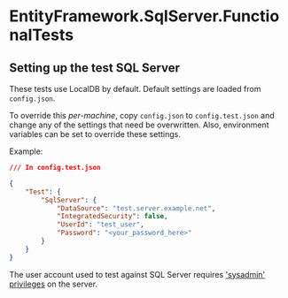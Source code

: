EntityFramework.SqlServer.FunctionalTests
=======

## Setting up the test SQL Server

These tests use LocalDB by default. Default settings are loaded from `config.json`.

To override this *per-machine*, copy `config.json` to `config.test.json` and change any of the settings that need be overwritten.
Also, environment variables can be set to override these settings.

Example:

```json
/// In config.test.json

{
    "Test": {
        "SqlServer": {
            "DataSource": "test.server.example.net",
            "IntegratedSecurity": false,
            "UserId": "test_user",
            "Password": "<your_password_here>"
        }
    }
}
```

The user account used to test against SQL Server requires ['sysadmin' privileges](https://msdn.microsoft.com/en-us/library/ms188659.aspx) on the server.